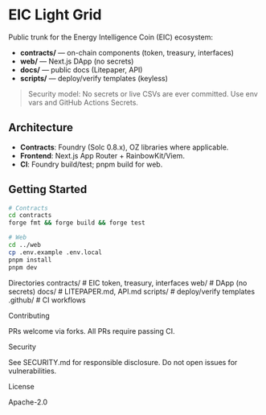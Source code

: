 # EIC Light Grid

Public trunk for the Energy Intelligence Coin (EIC) ecosystem:
- **contracts/** — on-chain components (token, treasury, interfaces)
- **web/** — Next.js DApp (no secrets)
- **docs/** — public docs (Litepaper, API)
- **scripts/** — deploy/verify templates (keyless)

> Security model: No secrets or live CSVs are ever committed. Use env vars and GitHub Actions Secrets.

## Architecture
- **Contracts**: Foundry (Solc 0.8.x), OZ libraries where applicable.
- **Frontend**: Next.js App Router + RainbowKit/Viem.
- **CI**: Foundry build/test; pnpm build for web.

## Getting Started
```bash
# Contracts
cd contracts
forge fmt && forge build && forge test

# Web
cd ../web
cp .env.example .env.local
pnpm install
pnpm dev
```

Directories
contracts/    # EIC token, treasury, interfaces
web/          # DApp (no secrets)
docs/         # LITEPAPER.md, API.md
scripts/      # deploy/verify templates
.github/      # CI workflows

Contributing

PRs welcome via forks. All PRs require passing CI.

Security

See SECURITY.md for responsible disclosure. Do not open issues for vulnerabilities.

License

Apache-2.0
